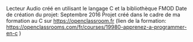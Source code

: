 Lecteur Audio créé en utilisant le langage C et la bibliothèque FMOD
Date de création du projet: Septembre 2016
Projet créé dans le cadre de ma formation au C sur https://openclassroom.fr
(lien de la formation: https://openclassrooms.com/fr/courses/19980-apprenez-a-programmer-en-c )
